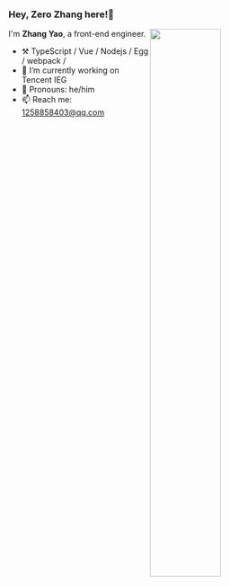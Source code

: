### Hey, Zero Zhang here!👋

<img align="right" width="50%" src="https://github-readme-stats-ouuan.vercel.app/api?username=Zhangyao719&show_icons=true">

I'm **Zhang Yao**, a front-end engineer.

- :hammer_and_pick: TypeScript / Vue / Nodejs / Egg / webpack / 
- 🔭 I’m currently working on Tencent IEG
- :man: Pronouns: he/him
- 📫 Reach me: 1258858403@qq.com

<!--
**Zhangyao719/Zhangyao719** is a ✨ _special_ ✨ repository because its `README.md` (this file) appears on your GitHub profile.

Here are some ideas to get you started:

- 🔭 I’m currently working on ...
- 🌱 I’m currently learning ...
- 👯 I’m looking to collaborate on ...
- 🤔 I’m looking for help with ...
- 💬 Ask me about ...
- 📫 How to reach me: ...
- 😄 Pronouns: ...
- ⚡ Fun fact: ...
<img align="right" width="50%" src="https://github-readme-stats-ouuan.vercel.app/api?username=Zhangyao719&theme=dark&show_icons=true">
![](https://metrics.lecoq.io/Zhangyao719#gh-dark-mode-only)
-->
